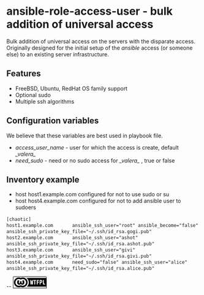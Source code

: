ansible-role-access-user - bulk addition of universal access
============================================================

Bulk addition of universal access on the servers with the disparate access. Originally designed for the initial setup of the _ansible_ access (or someone else) to an existing server infrastructure.

Features
--------

* FreeBSD, Ubuntu, RedHat OS family support
* Optional sudo
* Multiple ssh algorithms

Configuration variables
-----------------------

We believe that these variables are best used in playbook file.

* *access_user_name* - user for which the access is create, default _\_valera\__
* *need_sudo* - need or no sudo access for _\_valera\__ , true or false

Inventory example
-----------------

* host host1.example.com configured for not to use sudo or su
* host host4.example.com configured for not to add ansible user to sudoers

```
[chaotic]
host1.example.com       ansible_ssh_user="root" ansible_become="false" ansible_ssh_private_key_file="~/.ssh/id_rsa.gogi.pub"
host2.example.com       ansible_ssh_user="ashot" ansible_ssh_private_key_file="~/.ssh/id_rsa.ashot.pub"
host3.example.com       ansible_ssh_user="givi" ansible_ssh_private_key_file="~/.ssh/id_rsa.givi.pub"
host4.example.com       need_sudo="false" ansible_ssh_user="alice" ansible_ssh_private_key_file="~/.ssh/id_rsa.alice.pub"
```

--
[![LICENSE WTFPL](wtfpl-badge-1.png)](LICENSE)

